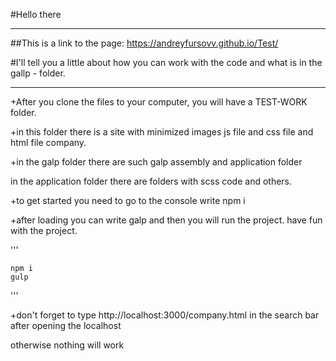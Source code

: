 #Hello there
___
##This is a link to the page: <a href="https://andreyfursovv.github.io/Test/">https://andreyfursovv.github.io/Test/</a>

#I'll tell you a little about how you can work with the code and what is in the gallp - folder.
___
+After you clone the files to your computer, you will have a TEST-WORK folder.

+in this folder there is a site with minimized images js file and css file and html file company.

+in the galp folder there are such galp assembly and application folder

in the application folder there are folders with scss code and others.

+to get started you need to go to the console write npm i

+after loading you can write galp and then you will run the project. have fun with the project.


'''
    
    npm i
    gulp
'''

+don't forget to type http://localhost:3000/company.html in the search bar after opening the localhost

otherwise nothing will work
